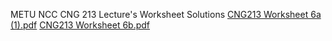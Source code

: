 METU NCC CNG 213 Lecture's Worksheet Solutions
[CNG213 Worksheet 6a (1).pdf](https://github.com/user-attachments/files/18338953/CNG213.Worksheet.6a.1.pdf)
[CNG213 Worksheet 6b.pdf](https://github.com/user-attachments/files/18347959/CNG213.Worksheet.6b.pdf)
